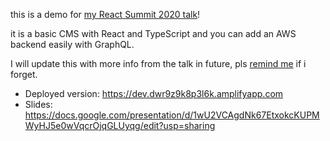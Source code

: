 this is a demo for [my React Summit 2020 talk](https://react.geekle.us/#tickets)!

it is a basic CMS with React and TypeScript and you can add an AWS backend easily with GraphQL.

I will update this with more info from the talk in future, pls [remind me](https://twitter.com/swyx) if i forget.

- Deployed version: https://dev.dwr9z9k8p3l6k.amplifyapp.com
- Slides: https://docs.google.com/presentation/d/1wU2VCAgdNk67EtxokcKUPMWyHJ5e0wVqcrOjqGLUyqg/edit?usp=sharing
